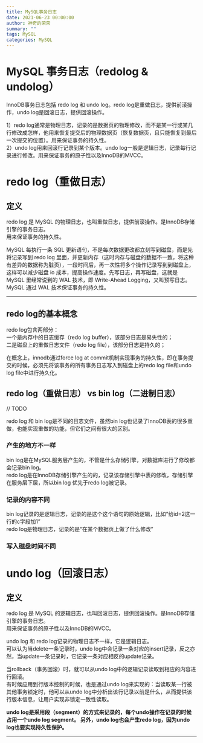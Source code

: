 ```yaml
---
title: MySQL事务日志
date: 2021-06-23 00:00:00
author: 神奇的荣荣
summary: ""
tags: MySQL
categories: MySQL
---
```


# MySQL 事务日志（redolog & undolog）

InnoDB事务日志包括 redo log 和 undo log。redo log是重做日志，提供前滚操作，undo log是回滚日志，提供回滚操作。

1）redo log通常是物理日志，记录的是数据页的物理修改，而不是某一行或某几行修改成怎样，他用来恢复提交后的物理数据页（恢复数据页，且只能恢复到最后一次提交的位置）。用来保证事务的持久性。  
2）undo log用来回滚行记录到某个版本。undo log一般是逻辑日志，记录每行记录进行修改。用来保证事务的原子性以及InnoDB的MVCC。



# redo log（重做日志）

## 定义

redo log 是 MySQL 的物理日志，也叫重做日志，提供前滚操作。是InnoDB存储引擎的事务日志。  
用来保证事务的持久性。

MySQL 每执行一条 SQL 更新语句，不是每次数据更改都立刻写到磁盘，而是先将记录写到 redo log 里面，并更新内存（这时内存与磁盘的数据不一致，将这种有差异的数据称为脏页），一段时间后，再一次性将多个操作记录写到到磁盘上，这样可以减少磁盘 io 成本，提高操作速度。先写日志，再写磁盘，这就是 MySQL 里经常说到的 WAL 技术，即 Write-Ahead Logging，又叫预写日志。MySQL 通过 WAL 技术保证事务的持久性。

***

## redo log的基本概念

redo log包含两部分：  
一个是内存中的日志缓存（redo log buffer），该部分日志是易失性的；  
二是磁盘上的重做日志文件（redo log file），该部分日志是持久的；

在概念上，innodb通过force log at commit机制实现事务的持久性，即在事务提交的时候，必须先将该事务的所有事务日志写入到磁盘上的redo log file和undo log file中进行持久化。

## redo log（重做日志） vs bin log（二进制日志）

// TODO

redo log 和 bin log是不同的日志文件，虽然bin log也记录了InnoDB表的很多重做，也能实现重做的功能，但它们之间有很大的区别。

### 产生的地方不一样

bin log是在MySQL服务层产生的，不管是什么存储引擎，对数据库进行了修改都会记录bin log。  
redo log是在InnoDB存储引擎产生的的，记录该存储引擎中表的修改，存储引擎在服务层下层，所以bin log 优先于redo log被记录。

### 记录的内容不同

bin log记录的是逻辑日志，记录的是这个这个语句的原始逻辑，比如“给id=2这一行的c字段加1”  
redo log是物理日志，记录的是“在某个数据页上做了什么修改”

### 写入磁盘时间不同


# undo log（回滚日志）

## 定义

redo log 是 MySQL 的逻辑日志，也叫回滚日志，提供回滚操作。是InnoDB存储引擎的事务日志。    
用来保证事务的原子性以及InnoDB的MVCC。

undo log 和 redo log记录的物理日志不一样，它是逻辑日志。  
可以认为当delete一条记录时，undo log中会记录一条对应的insert记录，反之亦然，当update一条记录时，它记录一条对应相反的update记录。

当rollback（事务回滚）时，就可以从undo log中的逻辑记录读取到相应的内容进行回滚。  
有时候应用到行版本控制的时候，也是通过undo log来实现的：当读取某一行被其他事务锁定时，他可以从undo log中分析出该行记录以前是什么，从而提供该行版本信息，让用户实现非锁定一致性读取。

**undo log是采用段（segment）的方式来记录的，每个undo操作在记录的时候占用一个undo log segment。
另外，undo log也会产生redo log，因为undo log也要实现持久性保护。**

***

## 


